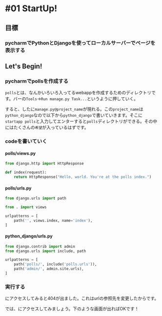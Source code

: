 # #01 StartUp!

## 目標
### pycharmでPythonとDjangoを使ってローカルサーバーでページを表示する

## Let's Begin!

### pycharmでpollsを作成する
`polls`とは、なんかいろいろ入ってるwebappを作成するためのディレクトリです。バーの`Tools`->`Run manage.py Task...`というように押していく。

すると、したに`manage.py@project_name`が現れる。この`project_name`は`python_django`なので以下から`python_django`で書いていきます。そこに`startapp polls`と入力してエンターすると`polls`ディレクトリができる。その中にはたくさんの`希望`が入っているはずです。

### codeを書いていく


#### polls/views.py
```python
from django.http import HttpResponse

def index(request):
    return HttpResponse("Hello, world. You're at the polls index.")
```

#### polls/urls.py
```python
from django.urls import path

from . import views

urlpatterns = [
    path('', views.index, name='index'),
]
```

#### python_django/urls.py
```python
from django.contrib import admin
from django.urls import include, path

urlpatterns = [
    path('polls/', include('polls.urls')),
    path('admin/', admin.site.urls),
]
```


### 実行する

[]()にアクセスしてみると404が出ました。これはurlの参照先を変更したからです。

では、[]()にアクセスしてみましょう。下のような画面が出ればOKです！

